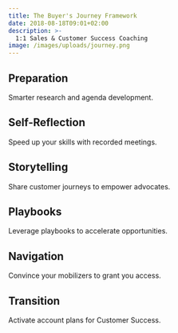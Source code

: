 ```yaml
---
title: The Buyer's Journey Framework
date: 2018-08-18T09:01+02:00
description: >-
  1:1 Sales & Customer Success Coaching
image: /images/uploads/journey.png
---
```


## Preparation

Smarter research and agenda development.

## Self-Reflection

Speed up your skills with recorded meetings.

## Storytelling

Share customer journeys to empower advocates.

## Playbooks

Leverage playbooks to accelerate opportunities.

## Navigation

Convince your mobilizers to grant you access.

## Transition

Activate account plans for Customer Success.
